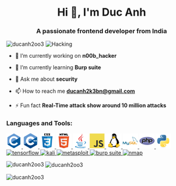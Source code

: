 <h1 align="center">Hi 👋, I'm Duc Anh</h1>
<h3 align="center">A passionate frontend developer from India</h3>
<img align="right" alt="Hacking" width="400" src="https://giffiles.alphacoders.com/174/1744.gif"
<p align="left"> <img src="https://komarev.com/ghpvc/?username=ducanh2oo3&label=Profile%20views&color=0e75b6&style=flat" alt="ducanh2oo3" /> </p>

- 🔭 I’m currently working on **n00b_hacker**

- 🌱 I’m currently learning **Burp suite**

- 💬 Ask me about **security**

- 📫 How to reach me **ducanh2k3bn@gmail.com**

- ⚡ Fun fact **Real-Time attack show around 10 million attacks**

<h3 align="left">Languages and Tools:</h3>
<p align="left"> 
  <a href="https://www.cprogramming.com/" target="_blank" rel="noreferrer"> 
    <img src="https://raw.githubusercontent.com/devicons/devicon/master/icons/c/c-original.svg" alt="c" width="40" height="40"/> 
  </a> 
  <a href="https://www.w3schools.com/cpp/" target="_blank" rel="noreferrer"> 
    <img src="https://raw.githubusercontent.com/devicons/devicon/master/icons/cplusplus/cplusplus-original.svg" alt="cplusplus" width="40" height="40"/> 
  </a> 
  <a href="https://www.w3schools.com/css/" target="_blank" rel="noreferrer"> 
    <img src="https://raw.githubusercontent.com/devicons/devicon/master/icons/css3/css3-original-wordmark.svg" alt="css3" width="40" height="40"/> 
  </a> 
  <a href="https://www.w3.org/html/" target="_blank" rel="noreferrer"> 
    <img src="https://raw.githubusercontent.com/devicons/devicon/master/icons/html5/html5-original-wordmark.svg" alt="html5" width="40" height="40"/> 
  </a> 
  <a href="https://www.java.com" target="_blank" rel="noreferrer"> 
    <img src="https://raw.githubusercontent.com/devicons/devicon/master/icons/java/java-original.svg" alt="java" width="40" height="40"/> 
  </a> 
  <a href="https://developer.mozilla.org/en-US/docs/Web/JavaScript" target="_blank" rel="noreferrer"> 
    <img src="https://raw.githubusercontent.com/devicons/devicon/master/icons/javascript/javascript-original.svg" alt="javascript" width="40" height="40"/> 
  </a> 
  <a href="https://www.linux.org/" target="_blank" rel="noreferrer"> 
    <img src="https://raw.githubusercontent.com/devicons/devicon/master/icons/linux/linux-original.svg" alt="linux" width="40" height="40"/> 
  </a> 
  <a href="https://www.mysql.com/" target="_blank" rel="noreferrer"> 
    <img src="https://raw.githubusercontent.com/devicons/devicon/master/icons/mysql/mysql-original-wordmark.svg" alt="mysql" width="40" height="40"/> 
  </a> 
  <a href="https://www.php.net" target="_blank" rel="noreferrer"> 
    <img src="https://raw.githubusercontent.com/devicons/devicon/master/icons/php/php-original.svg" alt="php" width="40" height="40"/> 
  </a> 
  <a href="https://www.python.org" target="_blank" rel="noreferrer"> 
    <img src="https://raw.githubusercontent.com/devicons/devicon/master/icons/python/python-original.svg" alt="python" width="40" height="40"/> 
  </a> 
  <a href="https://www.tensorflow.org" target="_blank" rel="noreferrer"> 
    <img src="https://www.vectorlogo.zone/logos/tensorflow/tensorflow-icon.svg" alt="tensorflow" width="40" height="40"/> 
  </a> 
  <a href="https://www.kali.org/" target="_blank" rel="noreferrer"> 
    <img src="https://www.kali.org/images/kali-dragon-icon.svg" alt="kali" width="40" height="40"/> 
  </a> 
  <a href="https://www.metasploit.com/" target="_blank" rel="noreferrer"> 
    <img src="https://upload.wikimedia.org/wikipedia/commons/9/94/Metasploit_logo_and_wordmark.svg" alt="metasploit" width="40" height="40"/> 
  </a> 
  <a href="https://portswigger.net/burp" target="_blank" rel="noreferrer"> 
    <img src="https://upload.wikimedia.org/wikipedia/commons/thumb/3/3a/Burp_suite_logo.png/600px-Burp_suite_logo.png" alt="burp suite" width="40" height="40"/> 
  </a> 
  <a href="https://nmap.org/" target="_blank" rel="noreferrer"> 
    <img src="https://nmap.org/images/nmap-logo-256x256.png" alt="nmap" width="40" height="40"/> 
  </a>
</p>



<p><img align="left" src="https://github-readme-stats.vercel.app/api/top-langs?username=ducanh2oo3&show_icons=true&locale=en&layout=compact" alt="ducanh2oo3" /></p>

<p>&nbsp;<img align="center" src="https://github-readme-stats.vercel.app/api?username=ducanh2oo3&show_icons=true&locale=en" alt="ducanh2oo3" /></p>

<p><img align="center" src="https://github-readme-streak-stats.herokuapp.com/?user=ducanh2oo3&" alt="ducanh2oo3" /></p>
